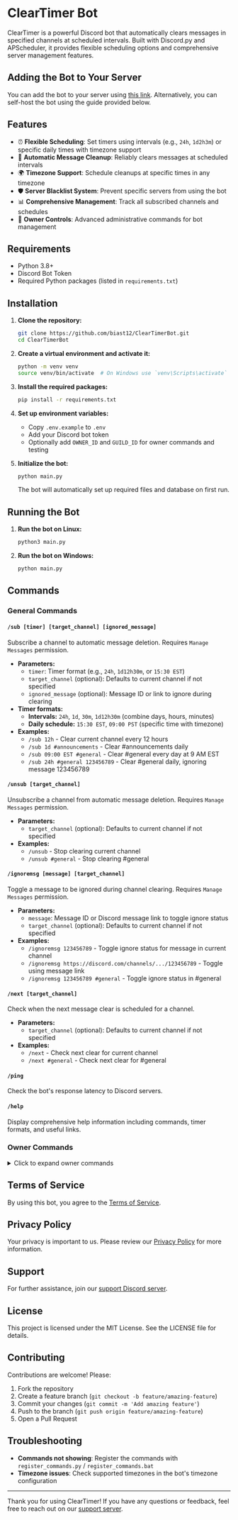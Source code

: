 # ClearTimer Bot

ClearTimer is a powerful Discord bot that automatically clears messages in specified channels at scheduled intervals. Built with Discord.py and APScheduler, it provides flexible scheduling options and comprehensive server management features.

## Adding the Bot to Your Server

You can add the bot to your server using [this link](https://discord.com/oauth2/authorize?client_id=1290353946308775987&permissions=277025483776&integration_type=0&scope=bot). Alternatively, you can self-host the bot using the guide provided below.

## Features

- ⏰ **Flexible Scheduling**: Set timers using intervals (e.g., `24h`, `1d2h3m`) or specific daily times with timezone support
- 🔄 **Automatic Message Cleanup**: Reliably clears messages at scheduled intervals
- 🌍 **Timezone Support**: Schedule cleanups at specific times in any timezone
- 🛡️ **Server Blacklist System**: Prevent specific servers from using the bot
- 📊 **Comprehensive Management**: Track all subscribed channels and schedules
- 🔐 **Owner Controls**: Advanced administrative commands for bot management

## Requirements

- Python 3.8+
- Discord Bot Token
- Required Python packages (listed in `requirements.txt`)

## Installation

1. **Clone the repository:**

    ```sh
    git clone https://github.com/biast12/ClearTimerBot.git
    cd ClearTimerBot
    ```

2. **Create a virtual environment and activate it:**

    ```sh
    python -m venv venv
    source venv/bin/activate  # On Windows use `venv\Scripts\activate`
    ```

3. **Install the required packages:**

    ```sh
    pip install -r requirements.txt
    ```

4. **Set up environment variables:**
    - Copy `.env.example` to `.env`
    - Add your Discord bot token
    - Optionally add `OWNER_ID` and `GUILD_ID` for owner commands and testing

5. **Initialize the bot:**

    ```sh
    python main.py
    ```

    The bot will automatically set up required files and database on first run.

## Running the Bot

1. **Run the bot on Linux:**

    ```sh
    python3 main.py
    ```

2. **Run the bot on Windows:**

    ```sh
    python main.py
    ```

## Commands

### General Commands

#### `/sub [timer] [target_channel] [ignored_message]`

Subscribe a channel to automatic message deletion. Requires `Manage Messages` permission.

- **Parameters:**
  - `timer`: Timer format (e.g., `24h`, `1d12h30m`, or `15:30 EST`)
  - `target_channel` (optional): Defaults to current channel if not specified
  - `ignored_message` (optional): Message ID or link to ignore during clearing
- **Timer formats:**
  - **Intervals:** `24h`, `1d`, `30m`, `1d12h30m` (combine days, hours, minutes)
  - **Daily schedule:** `15:30 EST`, `09:00 PST` (specific time with timezone)
- **Examples:**
  - `/sub 12h` - Clear current channel every 12 hours
  - `/sub 1d #announcements` - Clear #announcements daily
  - `/sub 09:00 EST #general` - Clear #general every day at 9 AM EST
  - `/sub 24h #general 123456789` - Clear #general daily, ignoring message 123456789

#### `/unsub [target_channel]`

Unsubscribe a channel from automatic message deletion. Requires `Manage Messages` permission.

- **Parameters:**
  - `target_channel` (optional): Defaults to current channel if not specified
- **Examples:**
  - `/unsub` - Stop clearing current channel
  - `/unsub #general` - Stop clearing #general

#### `/ignoremsg [message] [target_channel]`

Toggle a message to be ignored during channel clearing. Requires `Manage Messages` permission.

- **Parameters:**
  - `message`: Message ID or Discord message link to toggle ignore status
  - `target_channel` (optional): Defaults to current channel if not specified
- **Examples:**
  - `/ignoremsg 123456789` - Toggle ignore status for message in current channel
  - `/ignoremsg https://discord.com/channels/.../123456789` - Toggle using message link
  - `/ignoremsg 123456789 #general` - Toggle ignore status in #general

#### `/next [target_channel]`

Check when the next message clear is scheduled for a channel.

- **Parameters:**
  - `target_channel` (optional): Defaults to current channel if not specified
- **Examples:**
  - `/next` - Check next clear for current channel
  - `/next #general` - Check next clear for #general

#### `/ping`

Check the bot's response latency to Discord servers.

#### `/help`

Display comprehensive help information including commands, timer formats, and useful links.

### Owner Commands

<details>
<summary>Click to expand owner commands</summary>

These commands are restricted to the bot owner for administrative purposes. All owner commands are under the `/owner` group:

#### `/owner cache_stats`

View cache statistics and performance metrics.

#### `/owner stats`

Display comprehensive bot statistics including server count, user count, and resource usage.

#### `/owner list`

Display all servers and channels with active subscriptions.

#### `/owner force_unsub [target_id]`

Force unsubscribe a server or channel from message deletion.

#### `/owner blacklist_add [server_id]`

Add a server to the blacklist, preventing it from using the bot.

#### `/owner blacklist_remove [server_id]`

Remove a server from the blacklist.

#### `/owner blacklist_list`

Display all blacklisted servers.

#### `/owner reload_cache`

Reload all caches from database to sync with database changes.

#### `/owner error_lookup [error_id]`

Look up detailed information about a specific error by its ID.

#### `/owner error_delete [error_id]`

Delete a specific error from the database by its ID.

#### `/owner error_list [limit]`

List recent errors from the database (default: 10, max: 25).

#### `/owner error_clear`

Clear all errors from the database.

</details>

## Terms of Service

By using this bot, you agree to the [Terms of Service](https://biast12.info/cleartimer/termsofservice).

## Privacy Policy

Your privacy is important to us. Please review our [Privacy Policy](https://biast12.info/cleartimer/privacypolicy) for more information.

## Support

For further assistance, join our [support Discord server](https://discord.com/invite/ERFffj9Qs7).

## License

This project is licensed under the MIT License. See the LICENSE file for details.

## Contributing

Contributions are welcome! Please:

1. Fork the repository
2. Create a feature branch (`git checkout -b feature/amazing-feature`)
3. Commit your changes (`git commit -m 'Add amazing feature'`)
4. Push to the branch (`git push origin feature/amazing-feature`)
5. Open a Pull Request

## Troubleshooting

- **Commands not showing**: Register the commands with `register_commands.py` / `register_commands.bat`
- **Timezone issues**: Check supported timezones in the bot's timezone configuration

---

Thank you for using ClearTimer! If you have any questions or feedback, feel free to reach out on our [support server](biast12.com/support).
